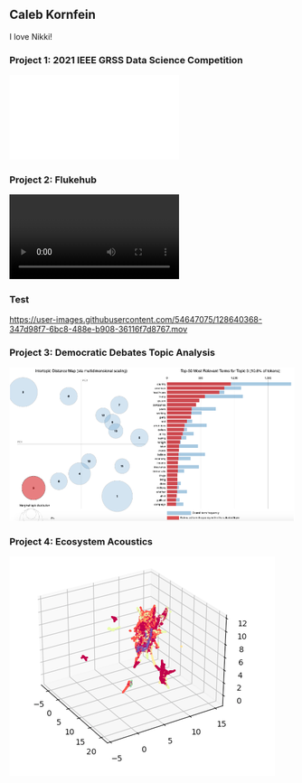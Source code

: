 ## Caleb Kornfein

I love Nikki!

### Project 1: 2021 IEEE GRSS Data Science Competition
![](media/GRSS_Methodology.pdf)

### Project 2: Flukehub
![](media/Flukehub.mov)

### Test

https://user-images.githubusercontent.com/54647075/128640368-347d98f7-6bc8-488e-b908-36116f7d8767.mov


### Project 3: Democratic Debates Topic Analysis
![](media/Intertopic_Distance.png)

### Project 4: Ecosystem Acoustics
![](media/UMAP_Landscapes.png)

